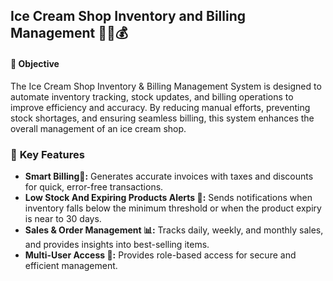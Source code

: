 ## Ice Cream Shop Inventory and Billing Management 🍦🛒💰   

#### 🎯 **Objective**  
The Ice Cream Shop Inventory & Billing Management System is designed to automate inventory tracking, stock updates, and billing operations to improve efficiency and accuracy. By reducing manual efforts, preventing stock shortages, and ensuring seamless billing, this system enhances the overall management of an ice cream shop.  

### 🌟 **Key Features**  

- **Smart Billing🧾:** Generates accurate invoices with taxes and discounts for quick, error-free transactions.  
- **Low Stock And Expiring Products Alerts 🚨:** Sends notifications when inventory falls below the minimum threshold or when the product expiry is near to 30 days.  
- **Sales & Order Management 📊:** Tracks daily, weekly, and monthly sales, and provides insights into best-selling items.  
- **Multi-User Access 🔐:** Provides role-based access for secure and efficient management.  

